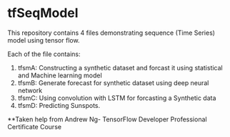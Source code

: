 # tfSeqModel

This repository contains 4 files demonstrating sequence (Time Series) model using tensor flow.

Each of the file contains:

1. tfsmA: Constructing a synthetic dataset and forcast it using statistical and Machine learning model
2. tfsmB: Generate forecast for synthetic dataset using deep neural network
3. tfsmC: Using convolution with LSTM for forcasting a Synthetic data
4. tfsmD: Predicting Sunspots.

**Taken help from Andrew Ng- TensorFlow Developer Professional Certificate Course
